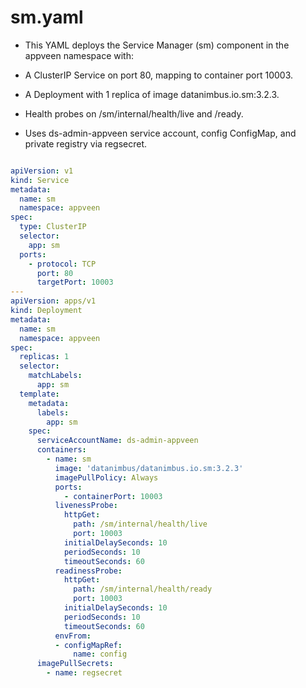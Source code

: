 # sm.yaml

- This YAML deploys the Service Manager (sm) component in the appveen namespace with:

- A ClusterIP Service on port 80, mapping to container port 10003.

- A Deployment with 1 replica of image datanimbus.io.sm:3.2.3.

- Health probes on /sm/internal/health/live and /ready.

- Uses ds-admin-appveen service account, config ConfigMap, and private registry via regsecret.


```yaml

apiVersion: v1
kind: Service
metadata:
  name: sm
  namespace: appveen
spec:
  type: ClusterIP
  selector:
    app: sm
  ports:
    - protocol: TCP
      port: 80
      targetPort: 10003
---
apiVersion: apps/v1
kind: Deployment
metadata:
  name: sm
  namespace: appveen
spec:
  replicas: 1
  selector:
    matchLabels:
      app: sm
  template:
    metadata:
      labels:
        app: sm
    spec:
      serviceAccountName: ds-admin-appveen
      containers:
        - name: sm
          image: 'datanimbus/datanimbus.io.sm:3.2.3'
          imagePullPolicy: Always
          ports:
            - containerPort: 10003
          livenessProbe:
            httpGet:
              path: /sm/internal/health/live
              port: 10003
            initialDelaySeconds: 10
            periodSeconds: 10
            timeoutSeconds: 60
          readinessProbe:
            httpGet:
              path: /sm/internal/health/ready
              port: 10003
            initialDelaySeconds: 10
            periodSeconds: 10
            timeoutSeconds: 60
          envFrom:
          - configMapRef:
              name: config
      imagePullSecrets:
        - name: regsecret
```
